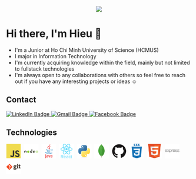 <div align="center">
  <img src="https://media.giphy.com/media/QVz8bVdhi6dmkIkg61/giphy.gif" width="100">
</div>

# Hi there, I'm Hieu 👋

- I'm a Junior at Ho Chi Minh University of Science (HCMUS)
- I major in Information Technology
- I'm currently acquiring knowledge within the field, mainly but not limited to fullstack technologies
- I'm always open to any collaborations with others so feel free to reach out if you have any interesting projects or ideas ☺️

## Contact

<div id="badges">
  <a href="https://www.linkedin.com/in/nhthieu16/">
    <img src="https://img.shields.io/badge/nhthieu16-0077B5?style=for-the-badge&logo=linkedin&logoColor=white" alt="LinkedIn Badge" width="80">
  </a>
  <a href="mailto:nguyenhotrunghieu0106@gmail.com">
    <img src="https://img.shields.io/badge/nguyenhotrunghieu0106@gmail.com-D14836?style=for-the-badge&logo=gmail&logoColor=white" alt="Gmail Badge" width="210">
  </a>
  <a href="https://www.facebook.com/hieu0106/">
    <img src="https://img.shields.io/badge/hieu0106-1877F2?style=for-the-badge&logo=facebook&logoColor=white" alt="Facebook Badge" width="74">
  </a>
</div>

## Technologies

<div>
  <img src="https://github.com/devicons/devicon/blob/master/icons/javascript/javascript-original.svg" title="JavaScript" alt="JavaScript" width="40" height="40"/>&nbsp;
  <img src="https://github.com/devicons/devicon/blob/master/icons/nodejs/nodejs-original-wordmark.svg" title="NodeJS" alt="NodeJS" width="40" height="40"/>&nbsp;
  <img src="https://github.com/devicons/devicon/blob/master/icons/java/java-original-wordmark.svg" title="Java" alt="Java" width="40" height="40"/>&nbsp;
  <img src="https://github.com/devicons/devicon/blob/master/icons/react/react-original-wordmark.svg" title="React" alt="React" width="40" height="40"/>&nbsp;
  <img src="https://github.com/devicons/devicon/blob/master/icons/python/python-original.svg" title="Python" alt="Python" width="40" height="40"/>&nbsp;
  <img src="https://github.com/devicons/devicon/blob/master/icons/mongodb/mongodb-original.svg" title="MongoDB" alt="MongoDB" width="40" height="40"/>&nbsp;
  <img src="https://github.com/devicons/devicon/blob/master/icons/github/github-original.svg" title="Github" alt="Github" width="40" height="40"/>&nbsp;
  <img src="https://github.com/devicons/devicon/blob/master/icons/css3/css3-plain-wordmark.svg"  title="CSS3" alt="CSS" width="40" height="40"/>&nbsp;
  <img src="https://github.com/devicons/devicon/blob/master/icons/html5/html5-original.svg" title="HTML5" alt="HTML" width="40" height="40"/>&nbsp;
  <img src="https://github.com/devicons/devicon/blob/master/icons/express/express-original-wordmark.svg" title="ExpressJS" alt="ExpressJS" width="40" height="40"/>&nbsp;
  <img src="https://github.com/devicons/devicon/blob/master/icons/git/git-original-wordmark.svg" title="ExpressJS" alt="ExpressJS" width="40" height="40"/>&nbsp;
 </div>

